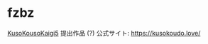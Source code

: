 # fzbz
[KusoKousoKaigi5](https://www.youtube.com/live/F7uy8MjuBJ4) 提出作品 (?)
公式サイト: https://kusokoudo.love/
